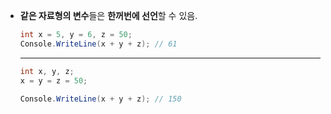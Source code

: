 - **같은 자료형의 변수**들은 **한꺼번에 선언**할 수 있음.
    
    ```csharp
    int x = 5, y = 6, z = 50;
    Console.WriteLine(x + y + z); // 61
    ```
    
    ---
    
    ```csharp
    int x, y, z;
    x = y = z = 50;
    
    Console.WriteLine(x + y + z); // 150
    ```
